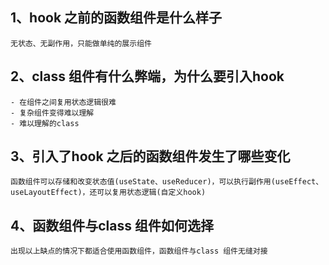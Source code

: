 ## 1、hook 之前的函数组件是什么样子
    无状态、无副作用，只能做单纯的展示组件
## 2、class 组件有什么弊端，为什么要引入hook
    - 在组件之间复用状态逻辑很难
    - 复杂组件变得难以理解
    - 难以理解的class
## 3、引入了hook 之后的函数组件发生了哪些变化
    函数组件可以存储和改变状态值(useState、useReducer)，可以执行副作用(useEffect、
    useLayoutEffect)，还可以复用状态逻辑(自定义hook)
## 4、函数组件与class 组件如何选择
    出现以上缺点的情况下都适合使用函数组件，函数组件与class 组件无缝对接